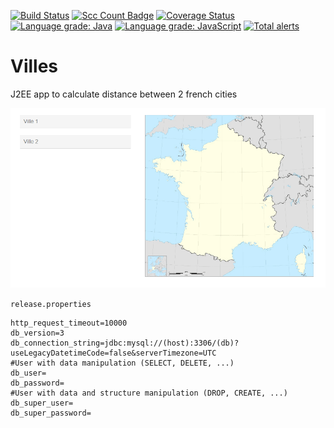 [![Build Status](https://img.shields.io/travis/Klemek/Villes.svg?style=popout)](https://travis-ci.org/Klemek/Villes)
[![Scc Count Badge](https://sloc.xyz/github/klemek/villes/?category=code)](https://github.com/boyter/scc/#badges-beta)
[![Coverage Status](https://img.shields.io/coveralls/github/Klemek/Villes.svg)](https://coveralls.io/github/Klemek/Villes?branch=master)
[![Language grade: Java](https://img.shields.io/lgtm/grade/java/g/Klemek/Villes.svg?logo=lgtm&logoWidth=18)](https://lgtm.com/projects/g/Klemek/Villes/context:java)
[![Language grade: JavaScript](https://img.shields.io/lgtm/grade/javascript/g/Klemek/Villes.svg?logo=lgtm&logoWidth=18)](https://lgtm.com/projects/g/Klemek/Villes/context:javascript)
[![Total alerts](https://img.shields.io/lgtm/alerts/g/Klemek/Villes.svg?logo=lgtm&logoWidth=18)](https://lgtm.com/projects/g/Klemek/Villes/alerts/)

# Villes

J2EE app to calculate distance between 2 french cities

![preview.gif](preview.gif)

`release.properties`
```
http_request_timeout=10000
db_version=3
db_connection_string=jdbc:mysql://(host):3306/(db)?useLegacyDatetimeCode=false&serverTimezone=UTC
#User with data manipulation (SELECT, DELETE, ...)
db_user=
db_password=
#User with data and structure manipulation (DROP, CREATE, ...)
db_super_user=
db_super_password=
```
